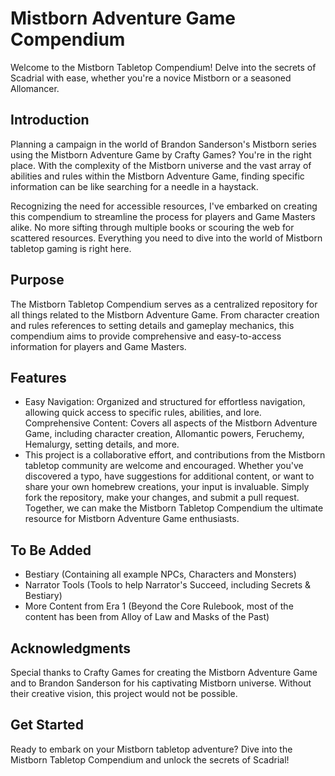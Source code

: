 # Mistborn Adventure Game Compendium
Welcome to the Mistborn Tabletop Compendium! Delve into the secrets of Scadrial with ease, whether you're a novice Mistborn or a seasoned Allomancer.

## Introduction
Planning a campaign in the world of Brandon Sanderson's Mistborn series using the Mistborn Adventure Game by Crafty Games? You're in the right place. With the complexity of the Mistborn universe and the vast array of abilities and rules within the Mistborn Adventure Game, finding specific information can be like searching for a needle in a haystack.

Recognizing the need for accessible resources, I've embarked on creating this compendium to streamline the process for players and Game Masters alike. No more sifting through multiple books or scouring the web for scattered resources. Everything you need to dive into the world of Mistborn tabletop gaming is right here.

## Purpose
The Mistborn Tabletop Compendium serves as a centralized repository for all things related to the Mistborn Adventure Game. From character creation and rules references to setting details and gameplay mechanics, this compendium aims to provide comprehensive and easy-to-access information for players and Game Masters.

## Features
- Easy Navigation: Organized and structured for effortless navigation, allowing quick access to specific rules, abilities, and lore.
Comprehensive Content: Covers all aspects of the Mistborn Adventure Game, including character creation, Allomantic powers, Feruchemy, Hemalurgy, setting details, and more.
- This project is a collaborative effort, and contributions from the Mistborn tabletop community are welcome and encouraged. Whether you've discovered a typo, have suggestions for additional content, or want to share your own homebrew creations, your input is invaluable. Simply fork the repository, make your changes, and submit a pull request. Together, we can make the Mistborn Tabletop Compendium the ultimate resource for Mistborn Adventure Game enthusiasts.

## To Be Added 
- Bestiary (Containing all example NPCs, Characters and Monsters)
- Narrator Tools (Tools to help Narrator's Succeed, including Secrets & Bestiary)
- More Content from Era 1 (Beyond the Core Rulebook, most of the content has been from Alloy of Law and Masks of the Past)

## Acknowledgments
Special thanks to Crafty Games for creating the Mistborn Adventure Game and to Brandon Sanderson for his captivating Mistborn universe. Without their creative vision, this project would not be possible.

## Get Started
Ready to embark on your Mistborn tabletop adventure? Dive into the Mistborn Tabletop Compendium and unlock the secrets of Scadrial!

